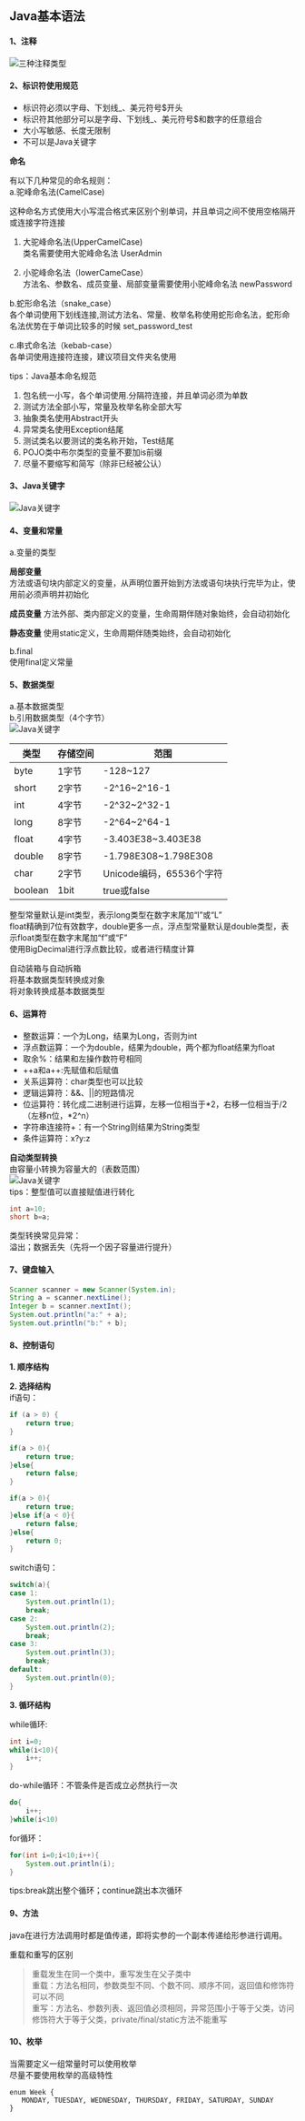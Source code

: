 ## Java基本语法

#### 1、注释  
![三种注释类型](https://gitee.com/zhangshangfeng/MyDocument/raw/master/docs/picture/note.png)

#### 2、标识符使用规范  
 
- 标识符必须以字母、下划线_、美元符号$开头
- 标识符其他部分可以是字母、下划线_、美元符号$和数字的任意组合
- 大小写敏感、长度无限制
- 不可以是Java关键字


**命名**  

有以下几种常见的命名规则：  
a.驼峰命名法(CamelCase)    
  
这种命名方式使用大小写混合格式来区别个别单词，并且单词之间不使用空格隔开或连接字符连接  

 1) 大驼峰命名法(UpperCamelCase)	  
 类名需要使用大驼峰命名法 UserAdmin
 
 2) 小驼峰命名法（lowerCameCase）  
 方法名、参数名、成员变量、局部变量需要使用小驼峰命名法 newPassword

b.蛇形命名法（snake_case）  
各个单词使用下划线连接,测试方法名、常量、枚举名称使用蛇形命名法，蛇形命名法优势在于单词比较多的时候   set\_password\_test 

c.串式命名法（kebab-case）  
各单词使用连接符连接，建议项目文件夹名使用

tips：Java基本命名规范  
1. 包名统一小写，各个单词使用\.分隔符连接，并且单词必须为单数  
2. 测试方法全部小写，常量及枚举名称全部大写  
3. 抽象类名使用Abstract开头  
4. 异常类名使用Exception结尾
5. 测试类名以要测试的类名称开始，Test结尾
6. POJO类中布尔类型的变量不要加is前缀
7. 尽量不要缩写和简写（除非已经被公认）

#### 3、Java关键字  
![Java关键字](https://gitee.com/zhangshangfeng/MyDocument/raw/master/docs/picture/keyword.png)


#### 4、变量和常量  
a.变量的类型  

**局部变量**  
方法或语句块内部定义的变量，从声明位置开始到方法或语句块执行完毕为止，使用前必须声明并初始化

**成员变量** 
方法外部、类内部定义的变量，生命周期伴随对象始终，会自动初始化 

**静态变量**
使用static定义，生命周期伴随类始终，会自动初始化

b.final  
使用final定义常量


#### 5、数据类型
a.基本数据类型    
b.引用数据类型（4个字节）  
![Java关键字](https://gitee.com/zhangshangfeng/MyDocument/raw/master/docs/picture/dataType.png)

|类型 |存储空间 | 范围 |
|-----|----| ----|
|byte |1字节  |-128~127  |
|short| 2字节 |-2^16~2^16-1 |
|int|4字节|-2^32~2^32-1 |
|long|8字节|-2^64~2^64-1|
|float|4字节|-3.403E38~3.403E38|
|double|8字节|-1.798E308~1.798E308|
|char|2字节|Unicode编码，65536个字符|
|boolean|1bit|true或false|
整型常量默认是int类型，表示long类型在数字末尾加“l”或“L”    
float精确到7位有效数字，double更多一点，浮点型常量默认是double类型，表示float类型在数字末尾加“f”或“F”    
使用BigDecimal进行浮点数比较，或者进行精度计算

自动装箱与自动拆箱  
将基本数据类型转换成对象    
将对象转换成基本数据类型





#### 6、运算符  


- 整数运算：一个为Long，结果为Long，否则为int  
- 浮点数运算：一个为double，结果为double，两个都为float结果为float
- 取余%：结果和左操作数符号相同  
- ++a和a++:先赋值和后赋值  
- 关系运算符：char类型也可以比较    
- 逻辑运算符：&&、||的短路情况
- 位运算符：转化成二进制进行运算，左移一位相当于\*2，右移一位相当于/2   （左移n位，*2^n）
- 字符串连接符+：有一个String则结果为String类型
- 条件运算符：x?y:z




**自动类型转换**  
由容量小转换为容量大的（表数范围）  
![Java关键字](https://gitee.com/zhangshangfeng/MyDocument/raw/master/docs/picture/automaticType.png)  
tips：整型值可以直接赋值进行转化    
    
```java
int a=10;  
short b=a;
```

类型转换常见异常：  
溢出；数据丢失（先将一个因子容量进行提升）

#### 7、键盘输入  
```java
Scanner scanner = new Scanner(System.in);
String a = scanner.nextLine();
Integer b = scanner.nextInt();
System.out.println("a:" + a);
System.out.println("b:" + b);
```

#### 8、控制语句

**1. 顺序结构**  


**2. 选择结构**  
if语句：  
```java
if (a > 0) {
    return true;
}
```

```java
if(a > 0){
	return true;
}else{
	return false;
}
```

```java
if(a > 0){
	return true;
}else if{a < 0}{
	return false;
}else{
	return 0;
}
```

switch语句：  
```java  
switch(a){
case 1:
	System.out.println(1);
	break;
case 2:
	System.out.println(2);
	break;
case 3:
	System.out.println(3);
	break;
default:
	System.out.println(0);
}
```

**3. 循环结构**    

while循环:  
```java
int i=0;
while(i<10){
	i++;
}
```

do-while循环：不管条件是否成立必然执行一次
```java
do{
	i++;
}while(i<10)
```

for循环：    
```java
for(int i=0;i<10;i++){
	System.out.println(i);
}
```

tips:break跳出整个循环；continue跳出本次循环

#### 9、方法
java在进行方法调用时都是值传递，即将实参的一个副本传递给形参进行调用。  

重载和重写的区别  
> 重载发生在同一个类中，重写发生在父子类中  
> 重载：方法名相同，参数类型不同、个数不同、顺序不同，返回值和修饰符可以不同  
> 重写：方法名、参数列表、返回值必须相同，异常范围小于等于父类，访问修饰符大于等于父类，private/final/static方法不能重写

#### 10、枚举
当需要定义一组常量时可以使用枚举  
尽量不要使用枚举的高级特性



	enum Week {
	   MONDAY, TUESDAY, WEDNESDAY, THURSDAY, FRIDAY, SATURDAY, SUNDAY
	}